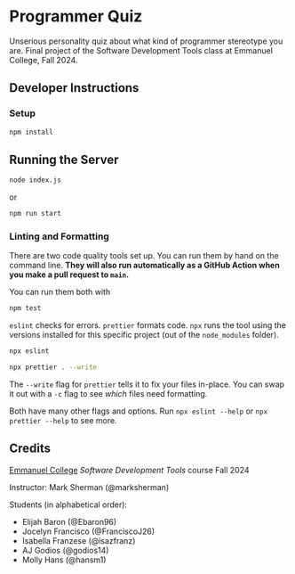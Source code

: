 # Programmer Quiz

Unserious personality quiz about what kind of programmer stereotype you are.
Final project of the Software Development Tools class at Emmanuel College, Fall 2024.

## Developer Instructions

### Setup

```bash
npm install
```

## Running the Server

```bash
node index.js
```

or

```bash
npm run start
```

### Linting and Formatting

There are two code quality tools set up. You can run them by hand on the command line. **They will also run automatically as a GitHub Action when you make a pull request to `main`.**

You can run them both with 
```bash
npm test
```

`eslint` checks for errors. `prettier` formats code. `npx` runs the tool using the versions installed for this specific project (out of the `node_modules` folder).

```bash
npx eslint
```

```bash
npx prettier . --write
```

The `--write` flag for `prettier` tells it to fix your files in-place. You can swap it out with a `-c` flag to see _which_ files need formatting.

Both have many other flags and options. Run `npx eslint --help` or `npx prettier --help` to see more.

## Credits

[Emmanuel College](https://www.emmanuel.edu/) _Software Development Tools_ course Fall 2024

Instructor: Mark Sherman (@marksherman)

Students (in alphabetical order):

- Elijah Baron (@Ebaron96)
- Jocelyn Francisco (@FranciscoJ26)
- Isabella Franzese (@isazfranz)
- AJ Godios (@godios14)
- Molly Hans (@hansm1)
